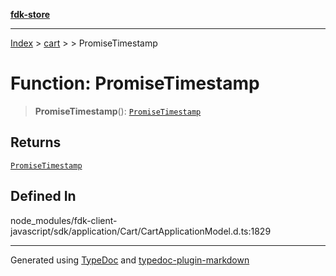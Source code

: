 [**fdk-store**](../../../README.md)
***

[Index](../../../API.md) > [cart](../../README.md) > [<internal>](../README.md) > PromiseTimestamp

# Function: PromiseTimestamp

> **PromiseTimestamp**(): [`PromiseTimestamp`](../type-aliases/type-alias.PromiseTimestamp.md)

## Returns

[`PromiseTimestamp`](../type-aliases/type-alias.PromiseTimestamp.md)

## Defined In

node\_modules/fdk-client-javascript/sdk/application/Cart/CartApplicationModel.d.ts:1829

***
Generated using [TypeDoc](https://typedoc.org/) and [typedoc-plugin-markdown](https://www.npmjs.com/package/typedoc-plugin-markdown)
